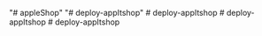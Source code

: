 "# appleShop" 
"# deploy-appItshop" 
#   d e p l o y - a p p I t s h o p  
 #   d e p l o y - a p p I t s h o p  
 #   d e p l o y - a p p I t s h o p  
 